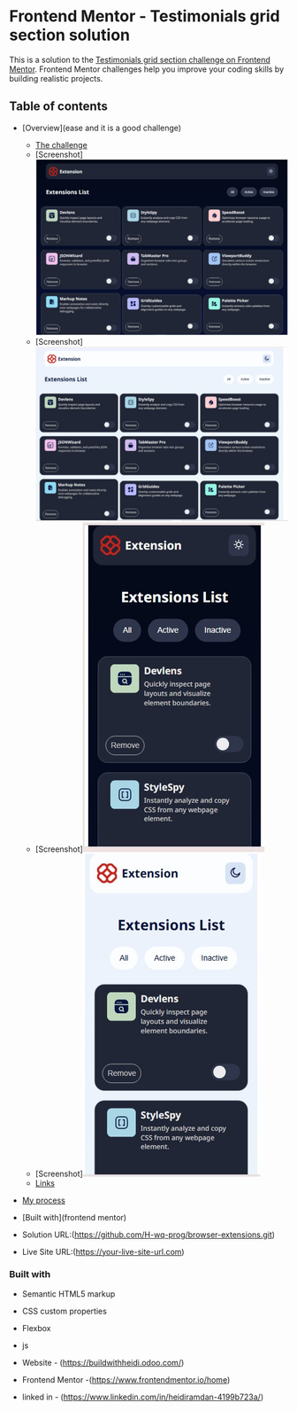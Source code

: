 # Frontend Mentor - Testimonials grid section solution

This is a solution to the [Testimonials grid section challenge on Frontend Mentor](https://www.frontendmentor.io/challenges/testimonials-grid-section-Nnw6J7Un7). Frontend Mentor challenges help you improve your coding skills by building realistic projects. 

## Table of contents

- [Overview](ease and it is a good challenge)
  - [The challenge](testimonials-grid-section)
  - [Screenshot]![](./Screenshot.jpg)
  - [Screenshot]![](./Screenshot2.jpg)
  - [Screenshot]![](./Screenshot3.jpg)
  - [Screenshot]![](./Screenshot4.jpg)
  - [Links](https://github.com/H-wq-prog/browser-extensions.git)
- [My process](#my-process)
- [Built with](frontend mentor)


- Solution URL:(https://github.com/H-wq-prog/browser-extensions.git)
- Live Site URL:(https://your-live-site-url.com)






### Built with

- Semantic HTML5 markup
- CSS custom properties
- Flexbox
- js





- Website - (https://buildwithheidi.odoo.com/)
- Frontend Mentor -(https://www.frontendmentor.io/home)
- linked in - (https://www.linkedin.com/in/heidiramdan-4199b723a/)

